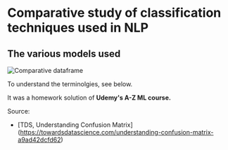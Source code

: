 # Comparative study of classification techniques used in NLP


## The various models used

![Comparative dataframe](https://github.com/Srinjoy-Santra/Data-science-projects/tree/master/Restaurant%20Reviews%20NLP/nlp.PNG)

To understand the terminolgies, see below.

It was a homework solution of **Udemy's A-Z ML course.**

Source: 
- [TDS, Understanding Confusion Matrix] (https://towardsdatascience.com/understanding-confusion-matrix-a9ad42dcfd62)